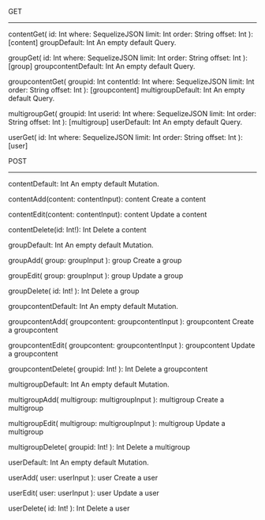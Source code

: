 GET
___
contentGet(
id: Int
where: SequelizeJSON
limit: Int
order: String
offset: Int
): [content]
groupDefault: Int
An empty default Query.

groupGet(
id: Int
where: SequelizeJSON
limit: Int
order: String
offset: Int
): [group]
groupcontentDefault: Int
An empty default Query.

groupcontentGet(
groupid: Int
contentId: Int
where: SequelizeJSON
limit: Int
order: String
offset: Int
): [groupcontent]
multigroupDefault: Int
An empty default Query.

multigroupGet(
groupid: Int
userid: Int
where: SequelizeJSON
limit: Int
order: String
offset: Int
): [multigroup]
userDefault: Int
An empty default Query.

userGet(
id: Int
where: SequelizeJSON
limit: Int
order: String
offset: Int
): [user]

POST
___
contentDefault: Int
An empty default Mutation.

contentAdd(content: contentInput): content
Create a content

contentEdit(content: contentInput): content
Update a content

contentDelete(id: Int!): Int
Delete a content

groupDefault: Int
An empty default Mutation.

groupAdd(
group: groupInput
): group
Create a group

groupEdit(
group: groupInput
): group
Update a group

groupDelete(
id: Int!
): Int
Delete a group

groupcontentDefault: Int
An empty default Mutation.

groupcontentAdd(
groupcontent: groupcontentInput
): groupcontent
Create a groupcontent

groupcontentEdit(
groupcontent: groupcontentInput
): groupcontent
Update a groupcontent

groupcontentDelete(
groupid: Int!
): Int
Delete a groupcontent

multigroupDefault: Int
An empty default Mutation.

multigroupAdd(
multigroup: multigroupInput
): multigroup
Create a multigroup

multigroupEdit(
multigroup: multigroupInput
): multigroup
Update a multigroup

multigroupDelete(
groupid: Int!
): Int
Delete a multigroup

userDefault: Int
An empty default Mutation.

userAdd(
user: userInput
): user
Create a user

userEdit(
user: userInput
): user
Update a user

userDelete(
id: Int!
): Int
Delete a user